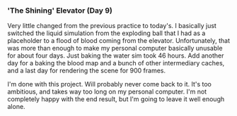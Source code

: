 ### 'The Shining' Elevator (Day 9)

Very little changed from the previous practice to today's. I basically just switched
the liquid simulation from the exploding ball that I had as a placeholder to a flood
of blood coming from the elevator. Unfortunately, that was more than enough to make
my personal computer basically unusable for about four days. Just baking the water
sim took 46 hours. Add another day for a baking the blood map and a bunch of other
intermediary caches, and a last day for rendering the scene for 900 frames.

I'm done with this project. Will probably never come back to it. It's too ambitious,
and takes way too long on my personal computer. I'm not completely happy with the
end result, but I'm going to leave it well enough alone.
